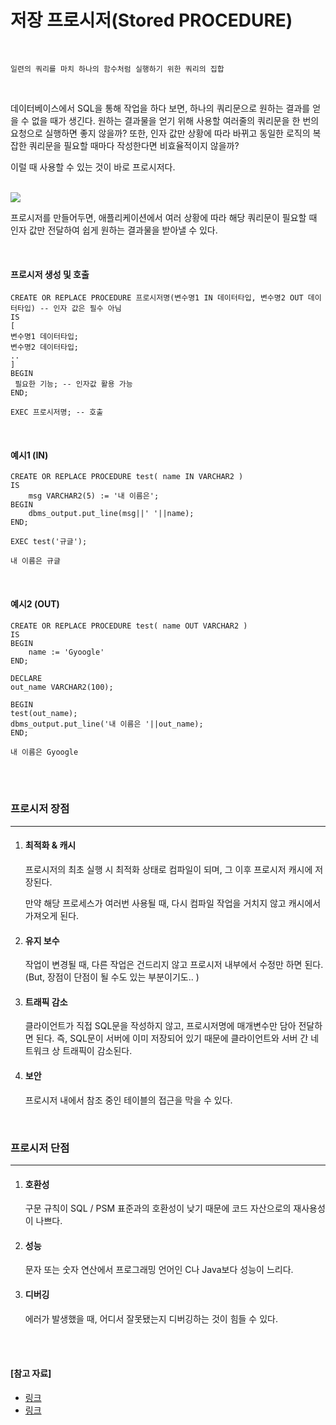 # 저장 프로시저(Stored PROCEDURE)

<br>

```
일련의 쿼리를 마치 하나의 함수처럼 실행하기 위한 쿼리의 집합
```

<br>

데이터베이스에서 SQL을 통해 작업을 하다 보면, 하나의 쿼리문으로 원하는 결과를 얻을 수 없을 때가 생긴다. 원하는 결과물을 얻기 위해 사용할 여러줄의 쿼리문을 한 번의 요청으로 실행하면 좋지 않을까? 또한, 인자 값만 상황에 따라 바뀌고 동일한 로직의 복잡한 쿼리문을 필요할 때마다 작성한다면 비효율적이지 않을까?

이럴 때 사용할 수 있는 것이 바로 프로시저다.

<br>



<img src="https://docs.oracle.com/cd/B13789_01/java.101/b12021/img/call_sto.gif">

<br>

프로시저를 만들어두면, 애플리케이션에서 여러 상황에 따라 해당 쿼리문이 필요할 때 인자 값만 전달하여 쉽게 원하는 결과물을 받아낼 수 있다.

<br>

#### 프로시저 생성 및 호출

```plsql
CREATE OR REPLACE PROCEDURE 프로시저명(변수명1 IN 데이터타입, 변수명2 OUT 데이터타입) -- 인자 값은 필수 아님
IS
[
변수명1 데이터타입;
변수명2 데이터타입;
..
]
BEGIN
 필요한 기능; -- 인자값 활용 가능
END;

EXEC 프로시저명; -- 호출
```

<br>

#### 예시1 (IN)

```plsql
CREATE OR REPLACE PROCEDURE test( name IN VARCHAR2 ) 
IS
	msg VARCHAR2(5) := '내 이름은';
BEGIN 
	dbms_output.put_line(msg||' '||name); 
END;

EXEC test('규글');
```

```
내 이름은 규글
```

<br>

#### 예시2 (OUT)

```plsql
CREATE OR REPLACE PROCEDURE test( name OUT VARCHAR2 ) 
IS
BEGIN 
	name := 'Gyoogle'
END;

DECLARE
out_name VARCHAR2(100);

BEGIN
test(out_name);
dbms_output.put_line('내 이름은 '||out_name);
END;
```

```
내 이름은 Gyoogle
```

<br>

<br>

### 프로시저 장점

---

1. #### 최적화 & 캐시

   프로시저의 최초 실행 시 최적화 상태로 컴파일이 되며, 그 이후 프로시저 캐시에 저장된다.

   만약 해당 프로세스가 여러번 사용될 때, 다시 컴파일 작업을 거치지 않고 캐시에서 가져오게 된다.

2. #### 유지 보수

   작업이 변경될 때, 다른 작업은 건드리지 않고 프로시저 내부에서 수정만 하면 된다.
   (But, 장점이 단점이 될 수도 있는 부분이기도.. )

3. #### 트래픽 감소

   클라이언트가 직접 SQL문을 작성하지 않고, 프로시저명에 매개변수만 담아 전달하면 된다. 즉, SQL문이 서버에 이미 저장되어 있기 때문에 클라이언트와 서버 간 네트워크 상 트래픽이 감소된다.

4. #### 보안

   프로시저 내에서 참조 중인 테이블의 접근을 막을 수 있다.

<br>

### 프로시저 단점

---

1. #### 호환성

   구문 규칙이 SQL / PSM 표준과의 호환성이 낮기 때문에 코드 자산으로의 재사용성이 나쁘다.

2. #### 성능

   문자 또는 숫자 연산에서 프로그래밍 언어인 C나 Java보다 성능이 느리다.

3. #### 디버깅

   에러가 발생했을 때, 어디서 잘못됐는지 디버깅하는 것이 힘들 수 있다.

<br>

<br>

#### [참고 자료]

- [링크](https://ko.wikipedia.org/wiki/%EC%A0%80%EC%9E%A5_%ED%94%84%EB%A1%9C%EC%8B%9C%EC%A0%80)
- [링크](https://itability.tistory.com/51)
